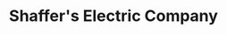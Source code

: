 ---
title: "Shaffer's Electric Company"
url: /bellefonte/shaffers-electric-company/
shop: electrical
---